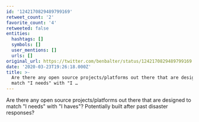 ```yaml
---
id: '1242170829489799169'
retweet_count: '2'
favorite_count: '4'
retweeted: false
entities:
  hashtags: []
  symbols: []
  user_mentions: []
  urls: []
original_url: https://twitter.com/benbalter/status/1242170829489799169
date: '2020-03-23T19:26:18.000Z'
title: >-
  Are there any open source projects/platforms out there that are designed to
  match "I needs" with "I …
---
```


Are there any open source projects/platforms out there that are designed to match "I needs" with "I haves"? Potentially built after past disaster responses?